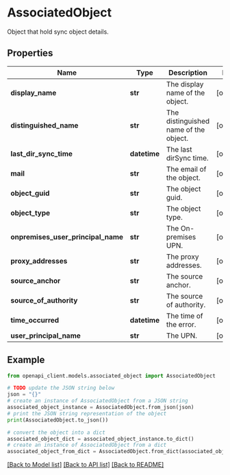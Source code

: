 # AssociatedObject

Object that hold sync object details.

## Properties

Name | Type | Description | Notes
------------ | ------------- | ------------- | -------------
**display_name** | **str** | The display name of the object. | [optional] 
**distinguished_name** | **str** | The distinguished name of the object. | [optional] 
**last_dir_sync_time** | **datetime** | The last dirSync time. | [optional] 
**mail** | **str** | The email of the object. | [optional] 
**object_guid** | **str** | The object guid. | [optional] 
**object_type** | **str** | The object type. | [optional] 
**onpremises_user_principal_name** | **str** | The On-premises UPN. | [optional] 
**proxy_addresses** | **str** | The proxy addresses. | [optional] 
**source_anchor** | **str** | The source anchor. | [optional] 
**source_of_authority** | **str** | The source of authority. | [optional] 
**time_occurred** | **datetime** |  The time of the error. | [optional] 
**user_principal_name** | **str** |  The UPN. | [optional] 

## Example

```python
from openapi_client.models.associated_object import AssociatedObject

# TODO update the JSON string below
json = "{}"
# create an instance of AssociatedObject from a JSON string
associated_object_instance = AssociatedObject.from_json(json)
# print the JSON string representation of the object
print(AssociatedObject.to_json())

# convert the object into a dict
associated_object_dict = associated_object_instance.to_dict()
# create an instance of AssociatedObject from a dict
associated_object_from_dict = AssociatedObject.from_dict(associated_object_dict)
```
[[Back to Model list]](../README.md#documentation-for-models) [[Back to API list]](../README.md#documentation-for-api-endpoints) [[Back to README]](../README.md)


